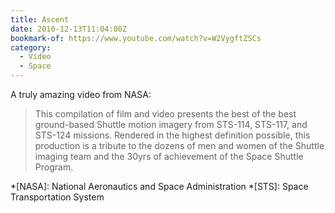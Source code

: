 ```yaml
---
title: Ascent
date: 2010-12-13T11:04:00Z
bookmark-of: https://www.youtube.com/watch?v=W2VygftZSCs
category:
  - Video
  - Space
---
```

A truly amazing video from NASA:

> This compilation of film and video presents the best of the best ground-based Shuttle motion imagery from STS-114, STS-117, and STS-124 missions. Rendered in the highest definition possible, this production is a tribute to the dozens of men and women of the Shuttle imaging team and the 30yrs of achievement of the Space Shuttle Program.

*[NASA]: National Aeronautics and Space Administration
*[STS]: Space Transportation System
